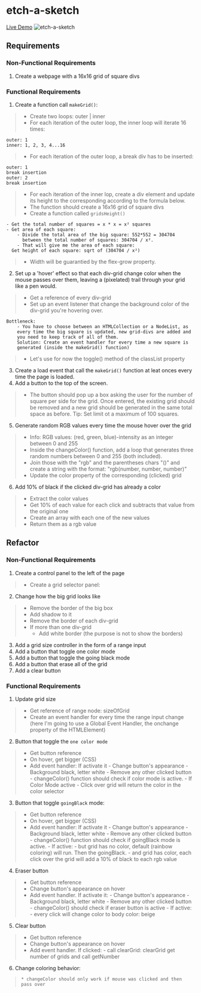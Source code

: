 # etch-a-sketch
[Live Demo](https://yuniel-reyes.github.io/etch-a-sketch/)
![etch-a-sketch](https://user-images.githubusercontent.com/99272318/171836694-02cee1db-f427-4f37-a82e-bcba4819a3f9.png)

## Requirements
### Non-Functional Requirements
1.  Create a webpage with a 16x16 grid of square divs

### Functional Requirements
1. Create a function call `makeGrid()`:
>   * Create two loops: outer | inner
>   * For each iteration of the outer loop, the inner loop will iterate 16 times:
    
    outer: 1
    inner: 1, 2, 3, 4...16

>   * For each iteration of the outer loop, a break div has to be inserted:

    outer: 1
    break insertion
    outer: 2
    break insertion

>   * For each iteration of the inner lop, create a div element and update
      its height to the corresponding according to the formula below.
>   * The function should create a 16x16 grid of square divs
>   * Create a function called `gridsHeight()`
>       
    - Get the total number of squares = x * x = x² squares  
    - Get area of each square:
        - Divide the total area of the big square: 552*552 = 304704
          between the total number of squares: 304704 / x².
        - That will give me the area of each square: 
      Get height of each square: sqrt of (304704 / x²)  
>   * Width will be guarantied by the flex-grow property.  

2. Set up a 'hover' effect so that each div-grid change color
when the mouse passes over them, leaving a (pixelated) trail through
your grid like a pen would.
>   * Get a reference of every div-grid
>   * Set up an event listener that change the background color of
    the div-grid you're hovering over.

    Bottleneck: 
        - You have to choose between an HTMLCollection or a NodeList, as
        every time the big square is updated, new grid-divs are added and
        you need to keep track of all of them. 
        Solution: Create an event handler for every time a new square is
        generated (inside the makeGrid() function)

>   * Let's use for now the toggle() method of the classList property
3. Create a load event that call the `makeGrid()` function at leat onces
   every time the page is loaded.  
4. Add a button to the top of the screen. 
>   * The button should pop up a box asking the user for the number of
      square per side for the grid. Once entered, the existing grid 
      should be removed and a new grid should be generated in the same
      total space as before. 
      Tip: Set limit ot a maximum of 100 squares. 
5. Generate random RGB values every time the mouse hover over the 
grid
>   * Info: RGB values: (red, green, blue)-intensity as an integer between 0 and 255
>   * Inside the changeColor() function, add a loop that generates three
      random numbers between 0 and 255 (both included).
>   * Join those with the "rgb" and the parentheses chars "()" and create 
      a string with the format: "rgb(number, number, number)"
>   * Update the color property of the corresponding (clicked) grid
6. Add 10% of black if the clicked div-grid has already a color   
>   * Extract the color values
>   * Get 10% of each value for each click and subtracts that value from
      the original one
>   * Create an array with each one of the new values  
>   * Return them as a rgb value         
  

## Refactor
### Non-Functional Requirements
1. Create a control panel to the left of the page
>   * Create a grid selector panel:


2. Change how the big grid looks like
>   * Remove the border of the big box
>   * Add shadow to it
>   * Remove the border of each div-grid
>   * If more than one div-grid
>      - Add white border (the purpose is not to show the borders)

3. Add a grid size controller in the form of a range input
4. Add a button that toggle one color mode
5. Add a button that toggle the going black mode
6. Add a button that erase all of the grid
7. Add a clear button



### Functional Requirements
1. Update grid size
>   * Get reference of range node: sizeOfGrid
>   * Create an event handler for every time the range input change
      (here I'm going to use a Global Event Handler, the onchange property of the HTMLElement)  
2. Button that toggle the `one color mode`  
>   * Get button reference
>   * On hover, get bigger (CSS)
>   * Add event handler: If activate it
       - Change button's appearance
         - Background black, letter white
         - Remove any other clicked button
       - changeColor() function should check if color mode is
   active.
       - If Color Mode active 
          - Click over grid will return the color in the color selector     
3. Button that toggle `goingBlack` mode:
>   * Get button reference
>   * On hover, get bigger (CSS)
>   * Add event handler: If activate it
       - Change button's appearance
         - Background black, letter white
         - Remove any other clicked button
       - changeColor() function should check if goingBlack mode is
   active.
         - If active:
           - but grid has no color, default (rainbow coloring) will run. Then the goingBlack.
           - and grid has color, each click over the grid will add a 10% of black to each rgb value
4. Eraser button
>    * Get button reference
>    * Change button's appearance on hover
>    * Add event handler. If activate it:
       - Change button's appearance
         - Background black, letter white
         - Remove any other clicked button
       - changeColor() should check if eraser button is active
         - If active:
           - every click will change color to body color: beige
5. Clear button
>    * Get button reference
>    * Change button's appearance on hover
>    * Add event handler. If clicked:
       - call clearGrid: clearGrid get number of grids and call getNumber
6. Change coloring behavior: 
>     * changeColor should only work if mouse was clicked and then pass over
